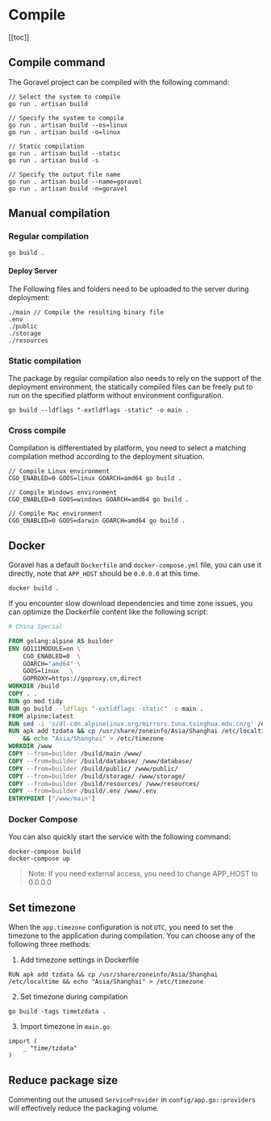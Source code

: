 # Compile

[[toc]]

## Compile command

The Goravel project can be compiled with the following command:

```
// Select the system to compile
go run . artisan build

// Specify the system to compile
go run . artisan build --os=linux
go run . artisan build -o=linux

// Static compilation
go run . artisan build --static
go run . artisan build -s

// Specify the output file name
go run . artisan build --name=goravel
go run . artisan build -n=goravel
```

## Manual compilation

### Regular compilation

```shell
go build .
```

#### Deploy Server

The Following files and folders need to be uploaded to the server during deployment:

```
./main // Compile the resulting binary file
.env
./public
./storage
./resources
```

### Static compilation

The package by regular compilation also needs to rely on the support of the deployment environment, the statically compiled files can be freely put to run on the specified platform without environment configuration.

```shell
go build --ldflags "-extldflags -static" -o main .
```

### Cross compile

Compilation is differentiated by platform, you need to select a matching compilation method according to the deployment situation.

```shell
// Compile Linux environment
CGO_ENABLED=0 GOOS=linux GOARCH=amd64 go build .

// Compile Windows environment
CGO_ENABLED=0 GOOS=windows GOARCH=amd64 go build .

// Compile Mac environment
CGO_ENABLED=0 GOOS=darwin GOARCH=amd64 go build .
```

## Docker

Goravel has a default `Dockerfile` and `docker-compose.yml` file, you can use it directly, note that `APP_HOST` should be `0.0.0.0` at this time.

```shell
docker build .
```

If you encounter slow download dependencies and time zone issues, you can optimize the Dockerfile content like the following script:

```dockerfile
# China Special

FROM golang:alpine AS builder
ENV GO111MODULE=on \
    CGO_ENABLED=0  \
    GOARCH="amd64" \
    GOOS=linux   \
    GOPROXY=https://goproxy.cn,direct
WORKDIR /build
COPY . .
RUN go mod tidy
RUN go build --ldflags "-extldflags -static" -o main .
FROM alpine:latest
RUN sed -i 's/dl-cdn.alpinelinux.org/mirrors.tuna.tsinghua.edu.cn/g' /etc/apk/repositories
RUN apk add tzdata && cp /usr/share/zoneinfo/Asia/Shanghai /etc/localtime \
    && echo "Asia/Shanghai" > /etc/timezone
WORKDIR /www
COPY --from=builder /build/main /www/
COPY --from=builder /build/database/ /www/database/
COPY --from=builder /build/public/ /www/public/
COPY --from=builder /build/storage/ /www/storage/
COPY --from=builder /build/resources/ /www/resources/
COPY --from=builder /build/.env /www/.env
ENTRYPOINT ["/www/main"]
```

### Docker Compose

You can also quickly start the service with the following command:

```shell
docker-compose build
docker-compose up
```

> Note: If you need external access, you need to change APP_HOST to 0.0.0.0

## Set timezone

When the `app.timezone` configuration is not `UTC`, you need to set the timezone to the application during compilation. You can choose any of the following three methods:

1. Add timezone settings in Dockerfile

```
RUN apk add tzdata && cp /usr/share/zoneinfo/Asia/Shanghai /etc/localtime && echo "Asia/Shanghai" > /etc/timezone
```

2. Set timezone during compilation

```
go build -tags timetzdata .
```

3. Import timezone in `main.go`

```shell
import (
    _ "time/tzdata"
)
```

## Reduce package size

Commenting out the unused `ServiceProvider` in `config/app.go::providers` will effectively reduce the packaging volume.
